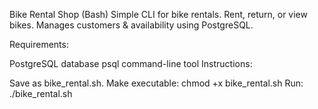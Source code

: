 Bike Rental Shop (Bash)
Simple CLI for bike rentals. Rent, return, or view bikes. Manages customers & availability using PostgreSQL.

Requirements:

PostgreSQL database
psql command-line tool
Instructions:

Save as bike_rental.sh.
Make executable: chmod +x bike_rental.sh
Run: ./bike_rental.sh

